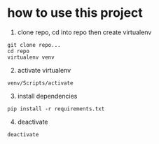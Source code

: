 # how to use this project

1. clone repo, cd into repo then create virtualenv

```
git clone repo...
cd repo
virtualenv venv
```

2. activate virtualenv

`venv/Scripts/activate`

3. install dependencies

`pip install -r requirements.txt`

4. deactivate

`deactivate`
